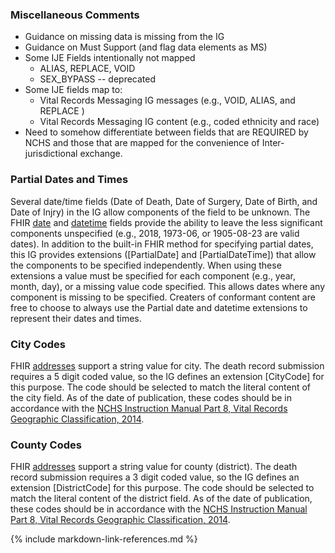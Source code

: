 ### Miscellaneous Comments
* Guidance on missing data is missing from the IG
* Guidance on Must Support (and flag data elements as MS)
* Some IJE Fields intentionally not mapped
    * ALIAS, REPLACE, VOID
    * SEX_BYPASS  -- deprecated
* Some IJE fields map to:
    * Vital Records Messaging IG messages (e.g., VOID, ALIAS, and REPLACE  )
    * Vital Records Messaging IG content (e.g., coded ethnicity and race)
* Need to somehow differentiate between fields that are REQUIRED by NCHS and those that are mapped for the convenience of Inter-jurisdictional exchange.

### Partial Dates and Times
Several date/time fields (Date of Death, Date of Surgery, Date of Birth, and Date of Injry) in the IG allow components of the field to be unknown.  The FHIR [date](https://build.fhir.org/datatypes.html#date) and [datetime](https://build.fhir.org/datatypes.html#datetime) fields provide the ability to leave the less significant components unspecified (e.g., 2018, 1973-06, or 1905-08-23 are valid dates).  In addition to the built-in FHIR method for specifying partial dates, this IG provides extensions ([PartialDate] and [PartialDateTime]) that allow the components to be specified independently.  When using these extensions a value must be specified for each component (e.g., year, month, day), or a missing value code specified.  This allows dates where any component is missing to be specified.   Creaters of conformant content are free to choose to always use the Partial date and datetime extensions to represent their dates and times.

### City Codes
FHIR [addresses](https://build.fhir.org/datatypes.html#Address) support a string value for city. The death record submission requires a 5 digit coded value, so the IG defines an extension [CityCode] for this purpose. The code should be selected to match the literal content of the city field. As of the date of publication, these codes should be in accordance with the [NCHS Instruction Manual Part 8, Vital Records Geographic Classification, 2014](https://www.cdc.gov/nchs/data/dvs/IMP8_2014.pdf).

### County Codes
FHIR [addresses](https://build.fhir.org/datatypes.html#Address) support a string value for county (district). The death record submission requires a 3 digit coded value, so the IG defines an extension [DistrictCode] for this purpose. The code should be selected to match the literal content of the district field. As of the date of publication, these codes should be in accordance with the [NCHS Instruction Manual Part 8, Vital Records Geographic Classification, 2014](https://www.cdc.gov/nchs/data/dvs/IMP8_2014.pdf).

{% include markdown-link-references.md %}
